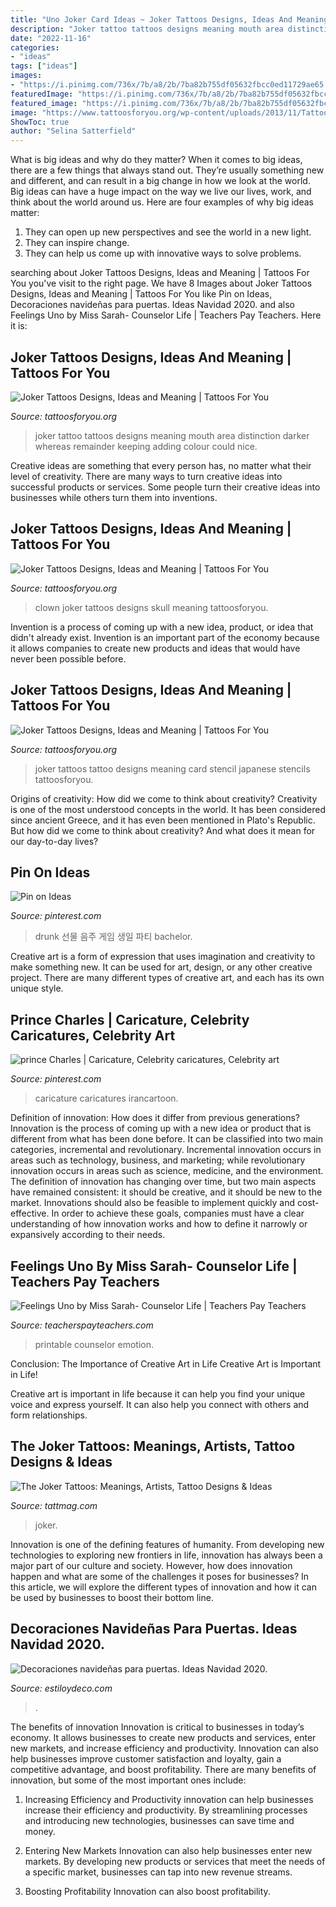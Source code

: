 ```yaml
---
title: "Uno Joker Card Ideas ~ Joker Tattoos Designs, Ideas And Meaning"
description: "Joker tattoo tattoos designs meaning mouth area distinction darker whereas remainder keeping adding colour could nice"
date: "2022-11-16"
categories:
- "ideas"
tags: ["ideas"]
images:
- "https://i.pinimg.com/736x/7b/a8/2b/7ba82b755df05632fbcc0ed11729ae65.jpg"
featuredImage: "https://i.pinimg.com/736x/7b/a8/2b/7ba82b755df05632fbcc0ed11729ae65.jpg"
featured_image: "https://i.pinimg.com/736x/7b/a8/2b/7ba82b755df05632fbcc0ed11729ae65.jpg"
image: "https://www.tattoosforyou.org/wp-content/uploads/2013/11/Tattoos-Joker.jpg"
ShowToc: true
author: "Selina Satterfield"
---
```



What is big ideas and why do they matter?
When it comes to big ideas, there are a few things that always stand out. They’re usually something new and different, and can result in a big change in how we look at the world. Big ideas can have a huge impact on the way we live our lives, work, and think about the world around us. Here are four examples of why big ideas matter: 
1. They can open up new perspectives and see the world in a new light.
2. They can inspire change.
3. They can help us come up with innovative ways to solve problems.

	

		
searching about Joker Tattoos Designs, Ideas and Meaning | Tattoos For You you've visit to the right page. We have 8 Images about Joker Tattoos Designs, Ideas and Meaning | Tattoos For You like Pin on Ideas, Decoraciones navideñas para puertas. Ideas Navidad 2020. and also Feelings Uno by Miss Sarah- Counselor Life | Teachers Pay Teachers. Here it is:
		
    
## Joker Tattoos Designs, Ideas And Meaning | Tattoos For You

<img loading=lazy src="http://www.tattoosforyou.org/wp-content/uploads/2013/11/Joker-Tattoo.jpg" onerror="this.onerror=null;this.src='https://tse4.mm.bing.net/th?id=OIP.Kd25ibTHyQKKs2cmN9K1-AHaJ4&amp;pid=15.1';" alt="Joker Tattoos Designs, Ideas and Meaning | Tattoos For You">

_Source: tattoosforyou.org_

>joker tattoo tattoos designs meaning mouth area distinction darker whereas remainder keeping adding colour could nice. 

	

Creative ideas are something that every person has, no matter what their level of creativity. There are many ways to turn creative ideas into successful products or services. Some people turn their creative ideas into businesses while others turn them into inventions.

    
## Joker Tattoos Designs, Ideas And Meaning | Tattoos For You

<img loading=lazy src="http://www.tattoosforyou.org/wp-content/uploads/2013/11/Skull-Joker-Tattoos-768x1024.jpg" onerror="this.onerror=null;this.src='https://tse1.mm.bing.net/th?id=OIP.gK_DlNrPdYpG4pneU5PjRwHaJ4&amp;pid=15.1';" alt="Joker Tattoos Designs, Ideas and Meaning | Tattoos For You">

_Source: tattoosforyou.org_

>clown joker tattoos designs skull meaning tattoosforyou. 

	

Invention is a process of coming up with a new idea, product, or idea that didn't already exist. Invention is an important part of the economy because it allows companies to create new products and ideas that would have never been possible before.

    
## Joker Tattoos Designs, Ideas And Meaning | Tattoos For You

<img loading=lazy src="https://www.tattoosforyou.org/wp-content/uploads/2013/11/Tattoos-Joker.jpg" onerror="this.onerror=null;this.src='https://tse3.mm.bing.net/th?id=OIP.b_3Sbu0XlMtUvpqhnKuK4QHaJX&amp;pid=15.1';" alt="Joker Tattoos Designs, Ideas and Meaning | Tattoos For You">

_Source: tattoosforyou.org_

>joker tattoos tattoo designs meaning card stencil japanese stencils tattoosforyou. 

	

Origins of creativity: How did we come to think about creativity?
Creativity is one of the most understood concepts in the world. It has been considered since ancient Greece, and it has even been mentioned in Plato's Republic. But how did we come to think about creativity? And what does it mean for our day-to-day lives?

    
## Pin On Ideas

<img loading=lazy src="https://i.pinimg.com/736x/7b/a8/2b/7ba82b755df05632fbcc0ed11729ae65.jpg" onerror="this.onerror=null;this.src='https://tse1.mm.bing.net/th?id=OIP.BPHIzGDmHBaAckstJTVRSAHaK8&amp;pid=15.1';" alt="Pin on Ideas">

_Source: pinterest.com_

>drunk 선물 음주 게임 생일 파티 bachelor. 

	

Creative art is a form of expression that uses imagination and creativity to make something new. It can be used for art, design, or any other creative project. There are many different types of creative art, and each has its own unique style.

    
## Prince Charles | Caricature, Celebrity Caricatures, Celebrity Art

<img loading=lazy src="https://i.pinimg.com/736x/39/27/a4/3927a4a9148316f5f370c302305a37d5--celebs-celebrities.jpg" onerror="this.onerror=null;this.src='https://tse3.mm.bing.net/th?id=OIP.xK2D63V6ZqpEKXm9rg7k4wAAAA&amp;pid=15.1';" alt="prince Charles | Caricature, Celebrity caricatures, Celebrity art">

_Source: pinterest.com_

>caricature caricatures irancartoon. 

	

Definition of innovation: How does it differ from previous generations?
Innovation is the process of coming up with a new idea or product that is different from what has been done before. It can be classified into two main categories, incremental and revolutionary. Incremental innovation occurs in areas such as technology, business, and marketing; while revolutionary innovation occurs in areas such as science, medicine, and the environment. 
The definition of innovation has changing over time, but two main aspects have remained consistent: it should be creative, and it should be new to the market. Innovations should also be feasible to implement quickly and cost-effective. In order to achieve these goals, companies must have a clear understanding of how innovation works and how to define it narrowly or expansively according to their needs.

    
## Feelings Uno By Miss Sarah- Counselor Life | Teachers Pay Teachers

<img loading=lazy src="https://ecdn.teacherspayteachers.com/thumbitem/Feelings-Uno-4964379-1572341151/original-4964379-3.jpg" onerror="this.onerror=null;this.src='https://tse4.mm.bing.net/th?id=OIP.hXwhwEIyFR2zU88LThqn0QAAAA&amp;pid=15.1';" alt="Feelings Uno by Miss Sarah- Counselor Life | Teachers Pay Teachers">

_Source: teacherspayteachers.com_

>printable counselor emotion. 

	

Conclusion: The Importance of Creative Art in Life
Creative Art is Important in Life!

Creative art is important in life because it can help you find your unique voice and express yourself. It can also help you connect with others and form relationships.

    
## The Joker Tattoos: Meanings, Artists, Tattoo Designs &amp; Ideas

<img loading=lazy src="https://tattmag.com/wp-content/uploads/2020/10/Lego-Joker-Tattoo-2.jpg" onerror="this.onerror=null;this.src='https://tse1.mm.bing.net/th?id=OIP.UzWIYVNz61tgqF1741ldSwHaPp&amp;pid=15.1';" alt="The Joker Tattoos: Meanings, Artists, Tattoo Designs &amp; Ideas">

_Source: tattmag.com_

>joker. 

	

Innovation is one of the defining features of humanity. From developing new technologies to exploring new frontiers in life, innovation has always been a major part of our culture and society. However, how does innovation happen and what are some of the challenges it poses for businesses? In this article, we will explore the different types of innovation and how it can be used by businesses to boost their bottom line.

    
## Decoraciones Navideñas Para Puertas. Ideas Navidad 2020.

<img loading=lazy src="https://www.estiloydeco.com/wp-content/uploads/2015/12/decoracion-navidena-entradas-10.jpg" onerror="this.onerror=null;this.src='https://tse4.mm.bing.net/th?id=OIP.DgyyI-H25WTT3uyTnrEIDgHaJ4&amp;pid=15.1';" alt="Decoraciones navideñas para puertas. Ideas Navidad 2020.">

_Source: estiloydeco.com_

>. 

	

The benefits of innovation
Innovation is critical to businesses in today’s economy. It allows businesses to create new products and services, enter new markets, and increase efficiency and productivity. Innovation can also help businesses improve customer satisfaction and loyalty, gain a competitive advantage, and boost profitability.
There are many benefits of innovation, but some of the most important ones include:

1. Increasing Efficiency and Productivity
innovation can help businesses increase their efficiency and productivity. By streamlining processes and introducing new technologies, businesses can save time and money.

2. Entering New Markets
Innovation can also help businesses enter new markets. By developing new products or services that meet the needs of a specific market, businesses can tap into new revenue streams.

3. Boosting Profitability
Innovation can also boost profitability.

